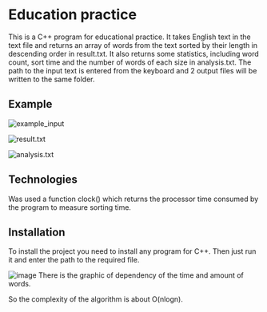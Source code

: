 # Education practice
This is a C++ program for educational practice.
It takes English text in the text file and returns an array of words from the text sorted by their length in descending order in result.txt.
It also returns some statistics, including word count, sort time and the number of words of each size in analysis.txt.
The path to the input text is entered from the keyboard and 2 output files will be written to the same folder.

## Example
![example_input](https://user-images.githubusercontent.com/106712970/171566498-3eb41c15-da92-4436-a92e-7ce8c8dae7af.png)

![result.txt](https://user-images.githubusercontent.com/106712970/171566667-1a1c666c-01f0-4f90-aa80-bd405aad04fa.png)

![analysis.txt](https://user-images.githubusercontent.com/106712970/171566943-62c89c9a-d5ee-4e03-b231-21c253203375.png)

## Technologies
Was used a function clock() which returns the processor time consumed by the program to measure sorting time.

## Installation
To install the project you need to install any program for C++. Then just run it and enter the path to the required file.

![image](https://user-images.githubusercontent.com/106712970/171665652-29ae3be7-46ce-4960-b3bc-9e04961553e9.png)
There is the graphic of dependency of the time and amount of words.

So the complexity of the algorithm is about O(nlogn).
